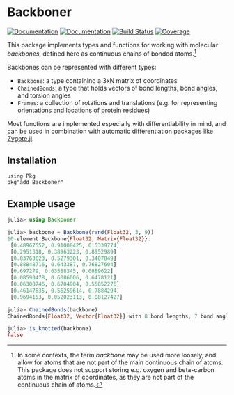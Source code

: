 # Backboner

[![Documentation](https://img.shields.io/badge/docs-stable-blue.svg)](https://MurrellGroup.github.io/Backboner.jl/stable/)
[![Documentation](https://img.shields.io/badge/docs-dev-blue.svg)](https://MurrellGroup.github.io/Backboner.jl/dev/)
[![Build Status](https://github.com/MurrellGroup/Backboner.jl/actions/workflows/CI.yml/badge.svg?branch=main)](https://github.com/MurrellGroup/Backboner.jl/actions/workflows/CI.yml?query=branch%3Amain)
[![Coverage](https://codecov.io/gh/MurrellGroup/Backboner.jl/branch/main/graph/badge.svg)](https://codecov.io/gh/MurrellGroup/Backboner.jl)

This package implements types and functions for working with molecular *backbones*, defined here as continuous chains of bonded atoms.[^1]

Backbones can be represented with different types:
- `Backbone`: a type containing a 3xN matrix of coordinates
- `ChainedBonds`: a type that holds vectors of bond lengths, bond angles, and torsion angles
- `Frames`: a collection of rotations and translations (e.g. for representing orientations and locations of protein residues)

Most functions are implemented especially with differentiability in mind, and can be used in combination with automatic differentiation packages like [Zygote.jl](https://github.com/FluxML/Zygote.jl).

## Installation

```
using Pkg
pkg"add Backboner"
```

## Example usage

```julia
julia> using Backboner

julia> backbone = Backbone(rand(Float32, 3, 9))
10-element Backbone{Float32, Matrix{Float32}}:
 [0.48967552, 0.91008425, 0.5339774]
 [0.2951318, 0.38963223, 0.8952989]
 [0.83763623, 0.5279301, 0.3407849]
 [0.88848716, 0.643387, 0.76827604]
 [0.697279, 0.63588345, 0.0889622]
 [0.08590478, 0.6086006, 0.6478121]
 [0.06308746, 0.6704904, 0.55852276]
 [0.46147835, 0.56259614, 0.7884294]
 [0.9694153, 0.052023113, 0.08127427]

julia> ChainedBonds(backbone)
ChainedBonds{Float32, Vector{Float32}} with 8 bond lengths, 7 bond angles, and 6 torsion angles

julia> is_knotted(backbone)
false
```

[^1]: In some contexts, the term *backbone* may be used more loosely, and allow for atoms that are not part of the main continuous chain of atoms. This package does not support storing e.g. oxygen and beta-carbon atoms in the matrix of coordinates, as they are not part of the continuous chain of atoms.
